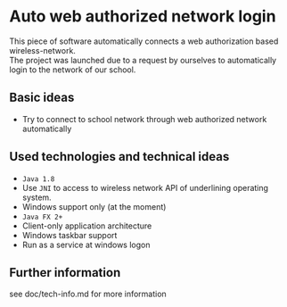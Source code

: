 Auto web authorized network login
=================================================

This piece of software automatically connects a web authorization based wireless-network.  
The project was launched due to a request by ourselves to automatically login to the network of our school.


## Basic ideas 
 - Try to connect to school network through web authorized network automatically


## Used technologies and technical ideas
 - `Java 1.8`
 - Use `JNI` to access to wireless network API of underlining operating system.
 - Windows support only (at the moment)
 - `Java FX 2+`
 - Client-only application architecture
 - Windows taskbar support
 - Run as a service at windows logon

 
 ## Further information
 see doc/tech-info.md for more information
